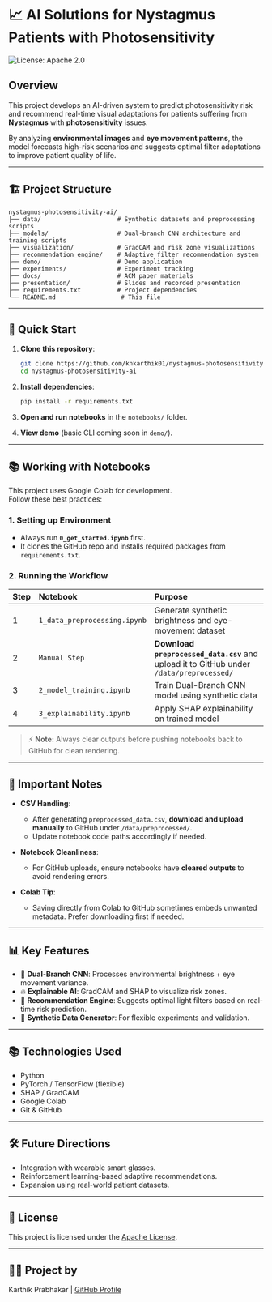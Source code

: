 
# 📈 AI Solutions for Nystagmus Patients with Photosensitivity

![License: Apache 2.0](https://img.shields.io/badge/License-Apache_2.0-blue.svg)

## Overview
This project develops an AI-driven system to predict photosensitivity risk and recommend real-time visual adaptations for patients suffering from **Nystagmus** with **photosensitivity** issues.

By analyzing **environmental images** and **eye movement patterns**, the model forecasts high-risk scenarios and suggests optimal filter adaptations to improve patient quality of life.

---

## 🏗️ Project Structure

```
nystagmus-photosensitivity-ai/
├── data/                     # Synthetic datasets and preprocessing scripts
├── models/                   # Dual-branch CNN architecture and training scripts
├── visualization/            # GradCAM and risk zone visualizations
├── recommendation_engine/    # Adaptive filter recommendation system
├── demo/                     # Demo application
├── experiments/              # Experiment tracking
├── docs/                     # ACM paper materials
├── presentation/             # Slides and recorded presentation
├── requirements.txt          # Project dependencies
└── README.md                  # This file
```

---

## 🚀 Quick Start

1. **Clone this repository**:
   ```bash
   git clone https://github.com/knkarthik01/nystagmus-photosensitivity-ai.git
   cd nystagmus-photosensitivity-ai
   ```

2. **Install dependencies**:
   ```bash
   pip install -r requirements.txt
   ```

3. **Open and run notebooks** in the `notebooks/` folder.

4. **View demo** (basic CLI coming soon in `demo/`).

---

## 📚 Working with Notebooks

This project uses Google Colab for development.  
Follow these best practices:

### 1. Setting up Environment
- Always run **`0_get_started.ipynb`** first.
- It clones the GitHub repo and installs required packages from `requirements.txt`.

### 2. Running the Workflow
| Step | Notebook | Purpose |
|:---|:---|:---|
| 1 | `1_data_preprocessing.ipynb` | Generate synthetic brightness and eye-movement dataset |
| 2 | `Manual Step` | **Download `preprocessed_data.csv`** and upload it to GitHub under `/data/preprocessed/` |
| 3 | `2_model_training.ipynb` | Train Dual-Branch CNN model using synthetic data |
| 4 | `3_explainability.ipynb` | Apply SHAP explainability on trained model |

> ⚡ **Note:** Always clear outputs before pushing notebooks back to GitHub for clean rendering.

---

## 📂 Important Notes
- **CSV Handling**:  
   - After generating `preprocessed_data.csv`, **download and upload manually** to GitHub under `/data/preprocessed/`.
   - Update notebook code paths accordingly if needed.

- **Notebook Cleanliness**:  
   - For GitHub uploads, ensure notebooks have **cleared outputs** to avoid rendering errors.

- **Colab Tip**:  
   - Saving directly from Colab to GitHub sometimes embeds unwanted metadata. Prefer downloading first if needed.

---

## 📊 Key Features

- 🧠 **Dual-Branch CNN**: Processes environmental brightness + eye movement variance.
- 🔥 **Explainable AI**: GradCAM and SHAP to visualize risk zones.
- 🧩 **Recommendation Engine**: Suggests optimal light filters based on real-time risk prediction.
- 🎯 **Synthetic Data Generator**: For flexible experiments and validation.

---

## 📚 Technologies Used
- Python
- PyTorch / TensorFlow (flexible)
- SHAP / GradCAM
- Google Colab
- Git & GitHub

---

## 🛠️ Future Directions
- Integration with wearable smart glasses.
- Reinforcement learning-based adaptive recommendations.
- Expansion using real-world patient datasets.

---

## 📄 License
This project is licensed under the [Apache License](LICENSE).

---

## 👨‍💻 Project by
Karthik Prabhakar | [GitHub Profile](https://github.com/knkarthik01)
